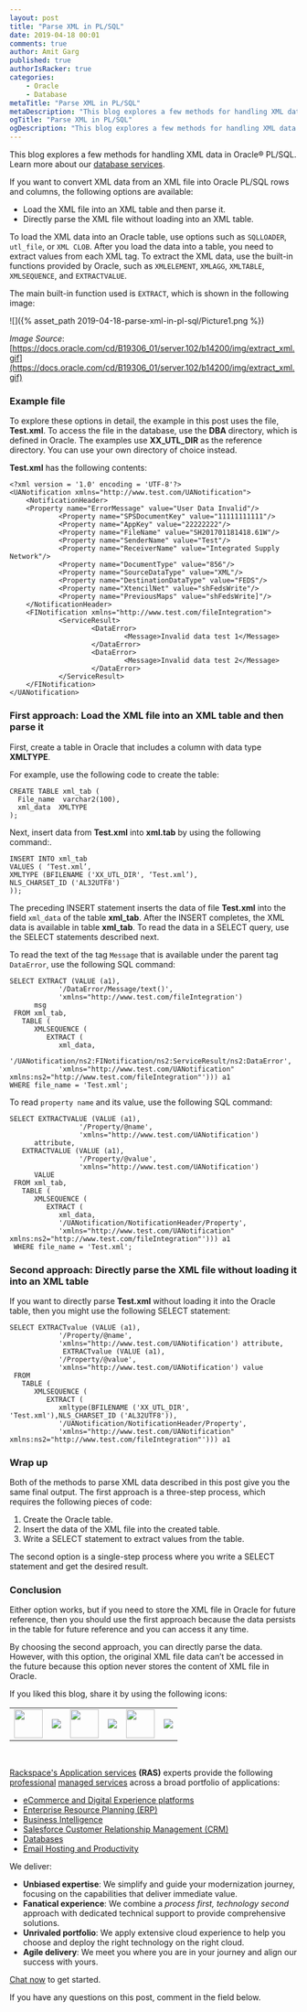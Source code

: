 ```yaml
---
layout: post
title: "Parse XML in PL/SQL"
date: 2019-04-18 00:01
comments: true
author: Amit Garg
published: true
authorIsRacker: true
categories:
    - Oracle
    - Database
metaTitle: "Parse XML in PL/SQL"
metaDescription: "This blog explores a few methods for handling XML data in Oracle&reg; PL/SQL."
ogTitle: "Parse XML in PL/SQL"
ogDescription: "This blog explores a few methods for handling XML data in Oracle&reg; PL/SQL."
---
```


This blog explores a few methods for handling XML data in Oracle&reg; PL/SQL. Learn more about our [database services](https://www.rackspace.com/dba-services).

<!-- more -->

If you want to convert XML data from an XML file into Oracle PL/SQL rows and columns,
the following options are available:

-	Load the XML file into an XML table and then parse it.
-	Directly parse the XML file without loading into an XML table.

To load the XML data into an Oracle table, use options such as `SQLLOADER`,
`utl_file`, or `XML CLOB`. After you load the data into a table, you need to
extract values from each XML tag. To extract the XML data, use the built-in
functions provided by Oracle, such as `XMLELEMENT`, `XMLAGG`, `XMLTABLE`,
`XMLSEQUENCE`, and `EXTRACTVALUE`.

The main built-in function used is `EXTRACT`, which is shown in the following image:

![]({% asset_path 2019-04-18-parse-xml-in-pl-sql/Picture1.png %})

*Image Source*: [https://docs.oracle.com/cd/B19306_01/server.102/b14200/img/extract_xml.gif](https://docs.oracle.com/cd/B19306_01/server.102/b14200/img/extract_xml.gif)

### Example file

To explore these options in detail, the example in this post uses the
file, **Test.xml**. To access the file in the database, use the **DBA** directory,
which is defined in Oracle. The examples use **XX\_UTL\_DIR** as the reference
directory. You can use your own directory of choice instead.

**Test.xml** has the following contents:

    <?xml version = '1.0' encoding = 'UTF-8'?>
    <UANotification xmlns="http://www.test.com/UANotification">
        <NotificationHeader>
        <Property name="ErrorMessage" value="User Data Invalid"/>
                <Property name="SPSDocumentKey" value="11111111111"/>
                <Property name="AppKey" value="22222222"/>
                <Property name="FileName" value="SH201701181418.61W"/>
                <Property name="SenderName" value="Test"/>
                <Property name="ReceiverName" value="Integrated Supply Network"/>
                <Property name="DocumentType" value="856"/>
                <Property name="SourceDataType" value="XML"/>
                <Property name="DestinationDataType" value="FEDS"/>
                <Property name="XtencilNet" value="shFedsWrite"/>
                <Property name="PreviousMaps" value="shFedsWrite]"/>
        </NotificationHeader>
        <FINotification xmlns="http://www.test.com/fileIntegration">
                <ServiceResult>
                        <DataError>
                                <Message>Invalid data test 1</Message>
                        </DataError>
                        <DataError>
                                <Message>Invalid data test 2</Message>
                        </DataError>
                </ServiceResult>
        </FINotification>
    </UANotification>

### First approach:  Load the XML file into an XML table and then parse it

First, create a table in Oracle that includes a column with data type **XMLTYPE**.

For example, use the following code to create the table:

    CREATE TABLE xml_tab (
      File_name  varchar2(100),
      xml_data  XMLTYPE
    );

Next, insert data from **Test.xml** into **xml.tab** by using the following
command:.

    INSERT INTO xml_tab
    VALUES ( ‘Test.xml’,
    XMLTYPE (BFILENAME ('XX_UTL_DIR', ‘Test.xml’),
    NLS_CHARSET_ID ('AL32UTF8')
    ));

The preceding INSERT statement inserts the data of file **Test.xml**
into the field `xml_data` of the table **xml\_tab**. After the INSERT completes, the XML
data is available in table **xml\_tab**. To read the data in a SELECT query, use
the SELECT statements described next.

To read the text of the tag `Message` that is available under the parent tag
`DataError`, use the following SQL command:

    SELECT EXTRACT (VALUE (a1),
                '/DataError/Message/text()',
                'xmlns="http://www.test.com/fileIntegration')
          msg
     FROM xml_tab,
       TABLE (
          XMLSEQUENCE (
             EXTRACT (
                xml_data,
                '/UANotification/ns2:FINotification/ns2:ServiceResult/ns2:DataError',
                'xmlns="http://www.test.com/UANotification" xmlns:ns2="http://www.test.com/fileIntegration"'))) a1
    WHERE file_name = 'Test.xml';

To read `property name` and its value, use the following SQL command:

    SELECT EXTRACTVALUE (VALUE (a1),
                     '/Property/@name',
                     'xmlns="http://www.test.com/UANotification')
          attribute,
       EXTRACTVALUE (VALUE (a1),
                     '/Property/@value',
                     'xmlns="http://www.test.com/UANotification')
          VALUE
     FROM xml_tab,
       TABLE (
          XMLSEQUENCE (
             EXTRACT (
                xml_data,
                '/UANotification/NotificationHeader/Property',
                'xmlns="http://www.test.com/UANotification" xmlns:ns2="http://www.test.com/fileIntegration"'))) a1
     WHERE file_name = 'Test.xml';

### Second approach: Directly parse the XML file without loading it into an XML table

If you want to directly parse **Test.xml** without loading it into the Oracle
table, then you might use the following SELECT statement:

    SELECT EXTRACTvalue (VALUE (a1),
                '/Property/@name',
                'xmlns="http://www.test.com/UANotification') attribute,
                 EXTRACTvalue (VALUE (a1),
                '/Property/@value',
                'xmlns="http://www.test.com/UANotification') value
     FROM
       TABLE (
          XMLSEQUENCE (
             EXTRACT (
                xmltype(BFILENAME ('XX_UTL_DIR', 'Test.xml'),NLS_CHARSET_ID ('AL32UTF8')),
                '/UANotification/NotificationHeader/Property',
                'xmlns="http://www.test.com/UANotification" xmlns:ns2="http://www.test.com/fileIntegration"'))) a1

### Wrap up

Both of the methods to parse XML data described in this post give you the same final
output. The first approach is a three-step process, which requires the following
pieces of code:

1.  Create the Oracle table.
2.  Insert the data of the XML file into the created table.
3.  Write a SELECT statement to extract values from the table.

The second option is a single-step process where you write a SELECT statement
and get the desired result.

### Conclusion

Either option works, but if you need to store the XML file in Oracle for
future reference, then you should use the first approach because the data persists
in the table for future reference and you can access it any time.

By choosing the second approach, you can directly parse the data. However, with
this option, the original XML file data can’t be accessed in the future because this
option never stores the content of XML file in Oracle.

<table>
  <tr>If you liked this blog, share it by using the following icons:</tr>
  <tr>
   <td>
       <img src="{% asset_path line-tile.png %}" width=50 >
    </td>
    <td>
      <a href="https://twitter.com/home?status=https%3A//developer.rackspace.com/blog/parse-xml-in-pl-sql/">
        <img src="{% asset_path shareT.png %}">
      </a>
    </td>
    <td>
       <img src="{% asset_path line-tile.png %}" width=50 >
    </td>
    <td>
      <a href="https://www.facebook.com/sharer/sharer.php?u=https%3A//developer.rackspace.com/blog/parse-xml-in-pl-sql/">
        <img src="{% asset_path shareFB.png %}">
      </a>
    </td>
    <td>
       <img src="{% asset_path line-tile.png %}" width=50 >
    </td>
    <td>
      <a href="https://www.linkedin.com/shareArticle?mini=true&url=https%3A//developer.rackspace.com/blog/parse-xml-in-pl-sql&summary=&source=">
        <img src="{% asset_path shareL.png %}">
      </a>
    </td>
  </tr>
</table>

</br>

[Rackspace's Application services](https://www.rackspace.com/application-management/managed-services)
**(RAS)** experts provide the following [professional](https://www.rackspace.com/application-management/professional-services) 
[managed services](https://www.rackspace.com/application-management/managed-services) across 
a broad portfolio of applications:

- [eCommerce and Digital Experience platforms](https://www.rackspace.com/ecommerce-digital-experience) 
- [Enterprise Resource Planning (ERP)](https://www.rackspace.com/erp)
- [Business Intelligence](https://www.rackspace.com/business-intelligence)
- [Salesforce Customer Relationship Management (CRM)](https://www.rackspace.com/salesforce-managed-services) 
- [Databases](https://www.rackspace.com/dba-services)
- [Email Hosting and Productivity](https://www.rackspace.com/email-hosting)

We deliver:

- **Unbiased expertise**: We simplify and guide your modernization journey,
focusing on the capabilities that deliver immediate value.
- **Fanatical experience**: We combine a *process first, technology second*
approach with dedicated technical support to provide comprehensive solutions.
- **Unrivaled portfolio**: We apply extensive cloud experience to help you
choose and deploy the right technology on the right cloud.
- **Agile delivery**: We meet you where you are in your journey and align
our success with yours.

[Chat now](https://www.rackspace.com/#chat) to get started.

If you have any questions on this post, comment in the field below.

